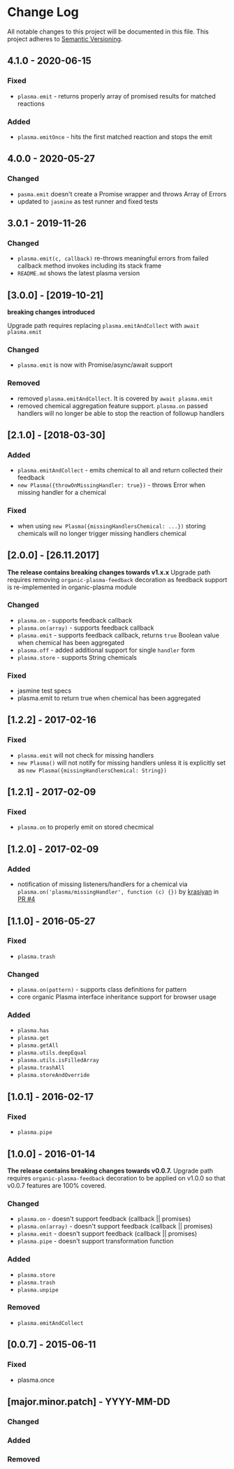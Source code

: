 # Change Log
All notable changes to this project will be documented in this file.
This project adheres to [Semantic Versioning](http://semver.org/).

## 4.1.0 - 2020-06-15

### Fixed

* `plasma.emit` - returns properly array of promised results for matched reactions

### Added

* `plasma.emitOnce` - hits the first matched reaction and stops the emit

## 4.0.0 - 2020-05-27

### Changed

* `pasma.emit` doesn't create a Promise wrapper and throws Array of Errors
* updated to `jasmine` as test runner and fixed tests

## 3.0.1 - 2019-11-26

### Changed

* `plasma.emit(c, callback)` re-throws meaningful errors from failed callback method invokes including its stack frame
* `README.md` shows the latest plasma version

## [3.0.0] - [2019-10-21]

**breaking changes introduced**

Upgrade path requires replacing `plasma.emitAndCollect` with `await plasma.emit`

### Changed

- `plasma.emit` is now with Promise/async/await support

### Removed

- removed `plasma.emitAndCollect`. It is covered by `await plasma.emit`
- removed chemical aggregation feature support. `plasma.on` passed handlers will no longer be able to stop the reaction of followup handlers

## [2.1.0] - [2018-03-30]

### Added

- `plasma.emitAndCollect` - emits chemical to all and return collected their feedback
- `new Plasma({throwOnMissingHandler: true})` - throws Error when missing handler for a chemical

### Fixed

- when using `new Plasma({missingHandlersChemical: ...})` storing chemicals will no longer trigger missing handlers chemical

## [2.0.0] - [26.11.2017]

**The release contains breaking changes towards v1.x.x**
Upgrade path requires removing `organic-plasma-feedback` decoration as feedback support is re-implemented in organic-plasma module

### Changed

- `plasma.on` - supports feedback callback
- `plasma.on(array)` - supports feedback callback
- `plasma.emit` - supports feedback callback, returns `true` Boolean value when chemical has been aggregated
- `plasma.off` - added additional support for single `handler` form
- `plasma.store` - supports String chemicals

### Fixed

- jasmine test specs
- plasma.emit to return true when chemical has been aggregated

## [1.2.2] - 2017-02-16

### Fixed
- `plasma.emit` will not check for missing handlers
- `new Plasma()` will not notify for missing handlers unless it is explicitly set as `new Plasma({missingHandlersChemical: String})`

## [1.2.1] - 2017-02-09

### Fixed

- `plasma.on` to properly emit on stored checmical

## [1.2.0] - 2017-02-09

### Added

- notification of missing listeners/handlers for a chemical via `plasma.on('plasma/missingHandler', function (c) {})` by [krasiyan](https://github.com/krasiyan) in [PR #4](https://github.com/outbounder/organic-plasma/pull/4)

## [1.1.0] - 2016-05-27

### Fixed

- `plasma.trash`

### Changed

- `plasma.on(pattern)` - supports class definitions for pattern
- core organic Plasma interface inheritance support for browser usage

### Added

- `plasma.has`
- `plasma.get`
- `plasma.getAll`
- `plasma.utils.deepEqual`
- `plasma.utils.isFilledArray`
- `plasma.trashAll`
- `plasma.storeAndOverride`

## [1.0.1] - 2016-02-17

### Fixed
- `plasma.pipe`


## [1.0.0] - 2016-01-14

**The release contains breaking changes towards v0.0.7.**
Upgrade path requires `organic-plasma-feedback` decoration to be applied on v1.0.0 so that v0.0.7 features are 100% covered.

### Changed
- `plasma.on` - doesn't support feedback (callback || promises)
- `plasma.on(array)` - doesn't support feedback (callback || promises)
- `plasma.emit` - doesn't support feedback (callback || promises)
- `plasma.pipe` - doesn't support transformation function

### Added
- `plasma.store`
- `plasma.trash`
- `plasma.unpipe`

### Removed
- `plasma.emitAndCollect`

## [0.0.7] - 2015-06-11
### Fixed
- plasma.once

## [major.minor.patch] - YYYY-MM-DD

### Changed
### Added
### Removed